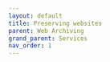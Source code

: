 ```yaml
---
layout: default
title: Preserving websites
parent: Web Archiving
grand_parent: Services
nav_order: 1
---
```


